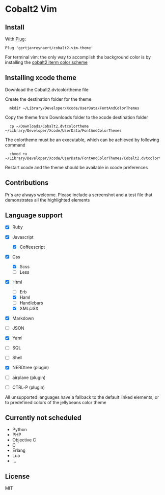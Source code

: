 Cobalt2 Vim
===========

Install
-------

With [Plug](https://github.com/junegunn/vim-plug):

    Plug 'gertjanreynaert/cobalt2-vim-theme'

For terminal vim: the only way to accomplish the background color is by
installing the [cobalt2 iterm color
scheme](https://github.com/wesbos/Cobalt2-iterm/blob/master/cobalt2.itermcolors)

Installing xcode theme
----------------------

Download the Cobalt2.dvtcolortheme file

Create the destination folder for the theme

```
  mkdir ~/Library/Developer/Xcode/UserData/FontAndColorThemes
```

Copy the theme from Downloads folder to the xcode destination folder

```
  cp ~/Downloads/Cobalt2.dvtcolortheme ~/Library/Developer/Xcode/UserData/FontAndColorThemes
```

The colortheme must be an executable, which can be achieved by following command

```
  chmod +x ~/Library/Developer/Xcode/UserData/FontAndColorThemes/Cobalt2.dvtcolortheme
```

Restart xcode and the theme should be available in xcode preferences

Contributions
-------------

Pr's are always welcome. Please include a screenshot and a test file that
demonstrates all the highlighted elements

Language support
----------------

- [x] Ruby
- [x] Javascript
  - [x] Coffeescript

- [x] Css
  - [x] Scss
  - [ ] Less

- [x] Html
  - [ ] Erb
  - [x] Haml
  - [ ] Handlebars
  - [x] XML/JSX

- [x] Markdown
- [ ] JSON
- [x] Yaml
- [ ] SQL
- [ ] Shell

- [x] NERDtree (plugin)
- [ ] airplane (plugin)
- [ ] CTRL-P (plugin)

All unsupported languages have a fallback to the default linked elements, or
to predefined colors of the jellybeans color theme

Currently not scheduled
-----------------------

- Python
- PHP
- Objective C
- C
- Erlang
- Lua
- ...

License
-------

MIT
